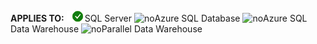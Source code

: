 <Token>**APPLIES TO:** ![yes](media/yes.png)SQL Server ![no](media/no.png)Azure SQL Database ![no](media/no.png)Azure SQL Data Warehouse ![no](media/no.png)Parallel Data Warehouse </Token>
